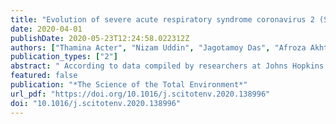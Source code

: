 ```yaml
---
title: "Evolution of severe acute respiratory syndrome coronavirus 2 (SARS-CoV-2) as coronavirus disease 2019 (COVID-19) pandemic: A global health emergency"
date: 2020-04-01
publishDate: 2020-05-23T12:24:58.022312Z
authors: ["Thamina Acter", "Nizam Uddin", "Jagotamoy Das", "Afroza Akhter", "Tasrina Rabia Choudhury", "Sunghwan Kim"]
publication_types: ["2"]
abstract: " According to data compiled by researchers at Johns Hopkins University in Baltimore, Maryland, more than two and half million cases of coronavirus disease 2019 (COVID-19), caused by a newly discovered virus named severe acute respiratory syndrome coronavirus 2 (SARS-CoV-2), have been confirmed on April 20, 2020 (Nature, 2020b). Since the emergence of this infectious disease in Asia (Wuhan, China) late last year, it has been subsequently span to every continent of the world except Antarctica (Rodríguez-Morales et al., 2020). Along with a foothold in every country, the current disease pandemic is disrupting practically every aspect of life all over the world. As the outbreak are continuing to evolve, several research activities have been conducted for better understanding the origin, functions, treatments, and preventions of this novel coronavirus. This review will be a summa of the key features of novel coronavirus (nCoV), the virus causing disease 2019 and the present epidemic situation worldwide up to April 20, 2020. It is expected that this record will play an important role to take more preventive measures for overcoming the challenges faced during this current pandemic. "
featured: false
publication: "*The Science of the Total Environment*"
url_pdf: "https://doi.org/10.1016/j.scitotenv.2020.138996"
doi: "10.1016/j.scitotenv.2020.138996"
---
```


